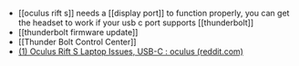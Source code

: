 - [[oculus rift s]] needs a [[display port]] to function properly, you can get the headset to work if your usb c port supports [[thunderbolt]]
- [[thunderbolt firmware update]]
- [[Thunder Bolt Control Center]]
- [(1) Oculus Rift S Laptop Issues, USB-C : oculus (reddit.com)](https://www.reddit.com/r/oculus/comments/bsdmt1/oculus_rift_s_laptop_issues_usbc/)


